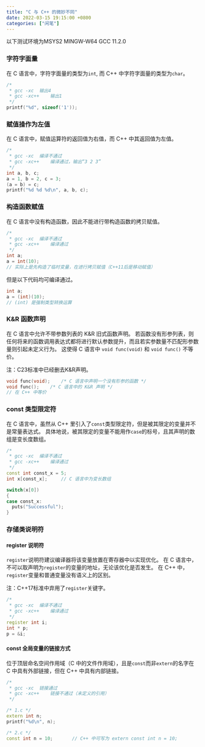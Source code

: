 ```yaml
---
title: "C 与 C++ 的微妙不同"
date: 2022-03-15 19:15:00 +0800
categories: ["闲笔"]
--- 
```


以下测试环境为MSYS2 MINGW-W64 GCC 11.2.0

### 字符字面量

在 C 语言中，字符字面量的类型为`int`, 而 C++ 中字符字面量的类型为`char`。

```cpp
/*
 * gcc -xc	输出4
 * gcc -xc++	输出1
 */
printf("%d", sizeof('1'));
```

### 赋值操作为左值

在 C 语言中，赋值运算符的返回值为右值，而 C++ 中其返回值为左值。

```cpp
/*
 * gcc -xc	编译不通过
 * gcc -xc++	编译通过，输出“3 2 3”
 */
int a, b, c;
a = 1, b = 2, c = 3;
(a = b) = c;
printf("%d %d %d\n", a, b, c);
```

### 构造函数赋值

在 C 语言中没有构造函数，因此不能进行带构造函数的拷贝赋值。

```cpp
/*
 * gcc -xc 	编译不通过
 * gcc -xc++ 	编译通过
 */
int a;
a = int(10);	
// 实际上是先构造了临时变量，在进行拷贝赋值（C++11后是移动赋值）
```

但是以下代码均可编译通过。
```cpp
int a;
a = (int)(10);
// (int) 是强制类型转换运算
```

### K&R 函数声明

在 C 语言中允许不带参数列表的 K&R 旧式函数声明。
若函数没有形参列表，则任何将来的函数调用表达式都将进行默认参数提升，而且若实参数量不匹配形参数量则引起未定义行为。 
这使得 C 语言中 `void func(void)` 和 `void func()` 不等价。

注：C23标准中已经删去K&R声明。

```cpp
void func(void);	/* C 语言中声明一个没有形参的函数 */
void func();	/* C 语言中的 K&R 声明 */
// 在 C++ 中等价
```

### const 类型限定符

在 C 语言中，虽然从 C++ 里引入了`const`类型限定符，但是被其限定的变量并不是常量表达式。
具体地说，被其限定的变量不能用作`case`的标号，且其声明的数组是变长度数组。

```cpp
/*
 * gcc -xc	编译不通过
 * gcc -xc++	编译通过
 */
const int const_x = 5;
int x[const_x];     // C 语言中为变长数组

switch(x[0])
{
case const_x:
  puts("Successful");  
}
```

### 存储类说明符

#### register 说明符

`register`说明符建议编译器将该变量放置在寄存器中以实现优化。
在 C 语言中，不可以取声明为`register`的变量的地址，无论该优化是否发生。
在 C++ 中，`register`变量和普通变量没有语义上的区别。

注：C++17标准中弃用了`register`关键字。

```cpp
/*
 * gcc -xc	编译不通过
 * gcc -xc++	编译通过
 */
register int i;
int * p;
p = &i;
```

#### const 全局变量的链接方式

位于顶层命名空间作用域（C 中的文件作用域），且是`const`而非`extern`的名字在 C 中具有外部链接，但在 C++ 中具有内部链接。 

```cpp
/*
 * gcc -xc	链接通过
 * gcc -xc++	链接不通过（未定义的引用）
 */

/* 1.c */
extern int n;
printf("%d\n", n);

/* 2.c */
const int n = 10;		// C++ 中可写为 extern const int n = 10;
```

